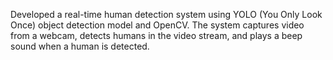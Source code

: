 Developed a real-time human detection system using YOLO (You Only Look Once) object detection model and OpenCV. The system captures video from a webcam, detects humans in the video stream, and plays a beep sound when a human is detected.
